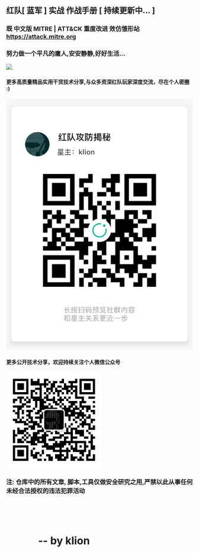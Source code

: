 ## 红队[ 蓝军 ] 实战 作战手册 [ 持续更新中... ]

### 既 中文版 MITRE | ATT&CK 重度改进 效仿雏形站   https://attack.mitre.org
### 努力做一个平凡的庸人,安安静静,好好生活... 

<img src="RedTeamManula.jpg" />

#### 更多高质量精品实用干货技术分享,与众多资深红队玩家深度交流，尽在个人密圈 :)
<img src="miquan.jpg" />

#### 更多公开技术分享，欢迎持续关注个人微信公众号
<img src="klion.jpg" />

### 注: 仓库中的所有文章, 脚本,工具仅做安全研究之用,严禁以此从事任何未经合法授权的违法犯罪活动

#  &nbsp;&nbsp;&nbsp;&nbsp;&nbsp;&nbsp;&nbsp;&nbsp;&nbsp;&nbsp;&nbsp;&nbsp;&nbsp;&nbsp;&nbsp;&nbsp;&nbsp;&nbsp;&nbsp;&nbsp;&nbsp;&nbsp;&nbsp;&nbsp;&nbsp;&nbsp;&nbsp;&nbsp;&nbsp;&nbsp;&nbsp;&nbsp;&nbsp;&nbsp;&nbsp;&nbsp;&nbsp;&nbsp;&nbsp;&nbsp;&nbsp;&nbsp;&nbsp;&nbsp;&nbsp;&nbsp;&nbsp;&nbsp;&nbsp;&nbsp;&nbsp;&nbsp;&nbsp;&nbsp;&nbsp;&nbsp;&nbsp;&nbsp;&nbsp;&nbsp;&nbsp;&nbsp;&nbsp;&nbsp;&nbsp;&nbsp;&nbsp;&nbsp;&nbsp;&nbsp;&nbsp;&nbsp;&nbsp;&nbsp;&nbsp;&nbsp;&nbsp;&nbsp;&nbsp;&nbsp;&nbsp;&nbsp;&nbsp;&nbsp;&nbsp;&nbsp;&nbsp;&nbsp;&nbsp;&nbsp;&nbsp;&nbsp;&nbsp;&nbsp;&nbsp;&nbsp;&nbsp;&nbsp;&nbsp;&nbsp;&nbsp;&nbsp;&nbsp;&nbsp;&nbsp;&nbsp;&nbsp;&nbsp;&nbsp;&nbsp;&nbsp;&nbsp;&nbsp;&nbsp;&nbsp;&nbsp;&nbsp;&nbsp;&nbsp;&nbsp;&nbsp;&nbsp;&nbsp;&nbsp;&nbsp;&nbsp;&nbsp;&nbsp;&nbsp;&nbsp;&nbsp;&nbsp;&nbsp;&nbsp;&nbsp;&nbsp;&nbsp;&nbsp;&nbsp;&nbsp;&nbsp;&nbsp;&nbsp;&nbsp;&nbsp;&nbsp;&nbsp;&nbsp;&nbsp;&nbsp;&nbsp;&nbsp;&nbsp;&nbsp;&nbsp;&nbsp;&nbsp;&nbsp;&nbsp;&nbsp;&nbsp;&nbsp;&nbsp;&nbsp;&nbsp;-- by klion

